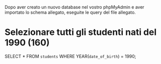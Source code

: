 Dopo aver creato un nuovo database nel vostro phpMyAdmin e aver importato lo schema allegato, eseguite le query del file allegato.

# Selezionare tutti gli studenti nati del 1990 (160)

SELECT \*
FROM `students`
WHERE YEAR(`date_of_birth`) = 1990;
